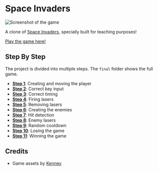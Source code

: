 # Space Invaders

![Screenshot of the game](https://raw.githubusercontent.com/fdb/spacegame/master/.github/screenshot.png)

A clone of [Space Invaders](https://en.wikipedia.org/wiki/Space_Invaders), specially built for teaching purposes!

[Play the game here!](https://www.enigmeta.com/spacegame/final/)

## Step By Step

The project is divided into multiple steps. The `final` folder shows the full game.

* [**Step 1**](./step01): Creating and moving the player
* [**Step 2**](./step02): Correct key input
* [**Step 3**](./step03): Correct timing
* [**Step 4**](./step04): Firing lasers
* [**Step 5**](./step05): Removing lasers
* [**Step 6**](./step06): Creating the enemies
* [**Step 7**](./step07): Hit detection
* [**Step 8**](./step08): Enemy lasers
* [**Step 9**](./step09): Random cooldown
* [**Step 10**](./step10): Losing the game
* [**Step 11**](./step11): Winning the game

## Credits

* Game assets by [Kenney](http://kenney.nl/assets/space-shooter-redux)
